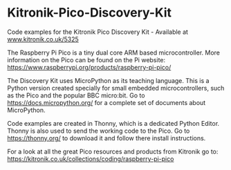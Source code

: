 # Kitronik-Pico-Discovery-Kit
Code examples for the Kitronik Pico Discovery Kit - Available at www.kitronik.co.uk/5325

The Raspberry Pi Pico is a tiny dual core ARM based microcontroller. 
More information on the Pico can be found on the Pi website:
https://www.raspberrypi.org/products/raspberry-pi-pico/

The Discovery Kit uses MicroPython as its teaching language. 
This is a Python version created specially for small embedded microcontrollers, such as the Pico and the popular BBC micro:bit. 
Go to https://docs.micropython.org/ for a complete set of documents about MicroPython.

Code examples are created in Thonny, which is a dedicated Python Editor.
Thonny is also used to send the working code to the Pico. 
Go to https://thonny.org/ to download it and follow there install instructions.

For a look at all the great Pico resources and products from Kitronik go to:
https://kitronik.co.uk/collections/coding/raspberry-pi-pico
